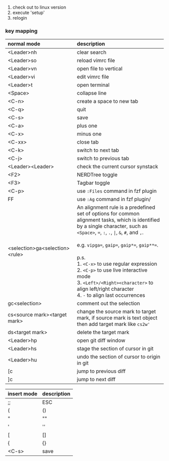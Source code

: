 1. check out to linux version
2. execute 'setup'
3. relogin

### key mapping

|normal mode      | description|
|:----------------|:-----------|
|\<Leader\>nh       | clear search|
|\<Leader\>so       | reload vimrc file|
|\<Leader\>vn       | open file to vertical|
|\<Leader\>vi       | edit vimrc file|
|\<Leader\>t        | open terminal|
|\<Space\>          | collapse line|
|\<C-n\>            | create a space to new tab|
|\<C-q\>            | quit|
|\<C-s\>            | save|
|\<C-a\>            | plus one|
|\<C-x\>            | minus one|
|\<C-xx\>           | close tab|
|\<C-k\>            | switch to next tab|
|\<C-j\>            | switch to previous tab|
|\<Leader\>\<Leader\> | check the current cursor synstack|
|\<F2\>             | NERDTree toggle|
|\<F3\>             | Tagbar toggle|
|\<C-p\>            | use `:Files` command in fzf plugin|
|FF               | use `:Ag` command in fzf plugin/
|\<selection\>ga\<selection\>\<rule\> | An alignment rule is a predefined set of options for common alignment tasks, which is identified by a single character, such as `<Space>`, `=`, `:`, `.`, `\|`, `&`, `#`, and `,`.<br><br> e.g. `vipga=`, `gaip=`, `gaip*=`, `gaip**=`.<br><br>p.s.<br>1. `<C-x>` to use regular expression<br>2. `<C-p>` to use live interactive mode<br>3. `<Left>/<Right><character>` to align left/right character<br>4. `-` to align last occurrences|
|gc\<selection\>    | comment out the selection|
|cs\<source mark\>\<target mark\>| change the source mark to target mark, if source mark is text object then add target mark like `cs2w'`|
|ds\<target mark\>  | delete the target mark|
|\<Leader\>hp       | open git diff window|
|\<Leader\>hs       | stage the section of cursor in git|
|\<Leader\>hu       | undo the section of cursor to origin in git|
|[c               | jump to previous diff|
|]c               | jump to next diff|


|insert mode | description|
|:-----------|:-----------|
|;;    | ESC |
|(     | ()  |
|"     | ""  |
|'     | ''  |
|[     | []  |
|{     | {}  |
|\<C-s\> | save|
